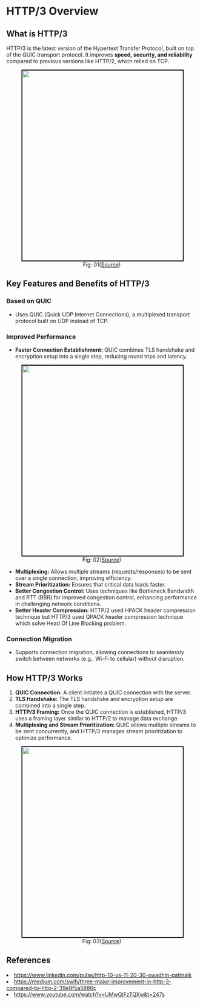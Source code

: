 # HTTP/3 Overview

## What is HTTP/3
HTTP/3 is the latest version of the Hypertext Transfer Protocol, built on top of the QUIC transport protocol. It improves **speed, security, and reliability** compared to previous versions like HTTP/2, which relied on TCP.

<figure>
	<div align="center">
	<img src="/data/HTTP_3/assets/evolutionOfHTTP.jpg" height="500" width="500" style="border: 2px solid black;"></div>
	<figcaption style="text-align: center">Fig: 01(<a href="https://www.linkedin.com/pulse/http-10-vs-11-20-30-swadhin-pattnaik">Source</a>)</figcaption>  
</figure>

## Key Features and Benefits of HTTP/3

### Based on QUIC
- Uses QUIC (Quick UDP Internet Connections), a multiplexed transport protocol built on UDP instead of TCP.

### Improved Performance
- **Faster Connection Establishment:** QUIC combines TLS handshake and encryption setup into a single step, reducing round trips and latency.

<figure>
	<div align="center">
	<img src="/data/HTTP_3/assets/handshake.png" height="500" width="500" style="border: 2px solid black;"></div>
	<figcaption style="text-align: center">Fig: 02(<a href="https://medium.com/swlh/three-major-improvement-in-http-3-compared-to-http-2-39e8f5a5886c">Source</a>)</figcaption>  
</figure>

- **Multiplexing:** Allows multiple streams (requests/responses) to be sent over a single connection, improving efficiency.
- **Stream Prioritization:** Ensures that critical data loads faster.
- **Better Congestion Control:** Uses techniques like Bottleneck Bandwidth and RTT (BBR) for improved congestion control, enhancing performance in challenging network conditions.
- **Better Header Compression:** HTTP/2 used HPACK header compression technique but HTTP/3 used QPACK header compression technique which solve Head Of Line Blocking problem.

### Connection Migration
- Supports connection migration, allowing connections to seamlessly switch between networks (e.g., Wi-Fi to cellular) without disruption.

 

## How HTTP/3 Works

1. **QUIC Connection:** A client initiates a QUIC connection with the server.
2. **TLS Handshake:** The TLS handshake and encryption setup are combined into a single step.
3. **HTTP/3 Framing:** Once the QUIC connection is established, HTTP/3 uses a framing layer similar to HTTP/2 to manage data exchange.
4. **Multiplexing and Stream Prioritization:** QUIC allows multiple streams to be sent concurrently, and HTTP/3 manages stream prioritization to optimize performance.


 

<figure>
	<div align="center">
	<img src="/data/HTTP_3/assets/httpVersions.jpg" height="500" width="500" style="border: 2px solid black;"></div>
	<figcaption style="text-align: center">Fig: 03(<a href="https://www.youtube.com/watch?v=UMwQjFzTQXw&t=247s">Source</a>)</figcaption>  
</figure>


## References
<li><a href='https://www.linkedin.com/pulse/http-10-vs-11-20-30-swadhin-pattnaik'>https://www.linkedin.com/pulse/http-10-vs-11-20-30-swadhin-pattnaik</a>

<li><a href='https://medium.com/swlh/three-major-improvement-in-http-3-compared-to-http-2-39e8f5a5886c'>https://medium.com/swlh/three-major-improvement-in-http-3-compared-to-http-2-39e8f5a5886c</a>

<li><a href='https://www.youtube.com/watch?v=UMwQjFzTQXw&t=247s'>https://www.youtube.com/watch?v=UMwQjFzTQXw&t=247s</a>